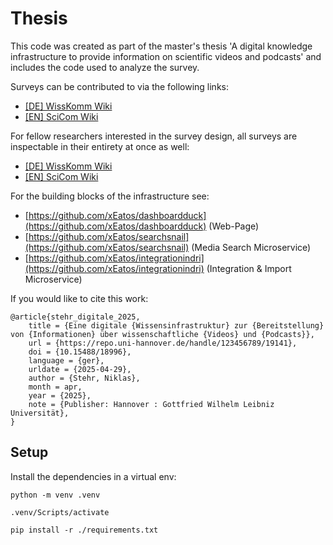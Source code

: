 # Thesis
This code was created as part of the master's thesis 'A digital knowledge infrastructure to provide information on scientific videos and podcasts' and includes the code used to analyze the survey.

Surveys can be contributed to via the following links: 
* [[DE] WissKomm Wiki](https://survey.uni-hannover.de/index.php/139333?lang=de)
* [[EN] SciCom Wiki](https://survey.uni-hannover.de/index.php/139333?lang=en)

For fellow researchers interested in the survey design, all surveys are inspectable in their entirety at once as well:
* [\[DE\] WissKomm Wiki](https://html-preview.github.io/?url=https://github.com/wittenborg/2025-scicom-ki-survey/blob/master/de/LimeSurvey%20-%20WissKomm%20Wiki.html)
* [\[EN\] SciCom Wiki](https://html-preview.github.io/?url=https://github.com/wittenborg/2025-scicom-ki-survey/blob/master/en/LimeSurvey%20-%20SciCom%20Wiki.html)

For the building blocks of the infrastructure see:
 -  [https://github.com/xEatos/dashboardduck](https://github.com/xEatos/dashboardduck) (Web-Page)
 -  [https://github.com/xEatos/searchsnail](https://github.com/xEatos/searchsnail) (Media Search Microservice)
 -  [https://github.com/xEatos/integrationindri](https://github.com/xEatos/integrationindri) (Integration & Import Microservice)

If you would like to cite this work:
```
@article{stehr_digitale_2025,
	title = {Eine digitale {Wissensinfrastruktur} zur {Bereitstellung} von {Informationen} über wissenschaftliche {Videos} und {Podcasts}},
	url = {https://repo.uni-hannover.de/handle/123456789/19141},
	doi = {10.15488/18996},
	language = {ger},
	urldate = {2025-04-29},
	author = {Stehr, Niklas},
	month = apr,
	year = {2025},
	note = {Publisher: Hannover : Gottfried Wilhelm Leibniz Universität},
}
```

## Setup

Install the dependencies in a virtual env:

```
python -m venv .venv

.venv/Scripts/activate

pip install -r ./requirements.txt

```

